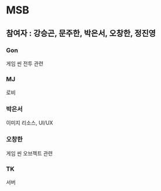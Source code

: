 # MSB

## 참여자 : 강승곤, 문주한, 박은서, 오창한, 정진영

### Gon
게임 씬 전투 관련

### MJ
로비

### 박은서
이미지 리소스, UI/UX

### 오창한
게임 씬 오브젝트 관련

### TK
서버
